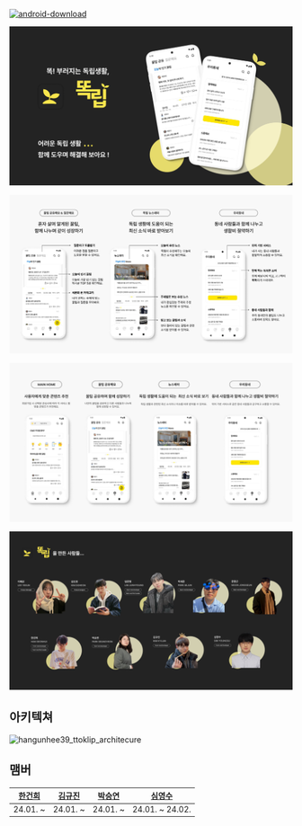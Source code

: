 [![android-download](https://github.com/user-attachments/assets/7d6d40d6-b785-4bd2-979e-410a2cfb02ed)](https://play.google.com/store/apps/details?id=com.umc.ttoklip)

![in1.png](https://raw.githubusercontent.com/ttoklip/BackEnd/main/introduce/in1.png)

![in2.png](https://raw.githubusercontent.com/ttoklip/BackEnd/main/introduce/in2.png)

![in3.png](https://raw.githubusercontent.com/ttoklip/BackEnd/main/introduce/in3.png)

![in4.png](https://raw.githubusercontent.com/ttoklip/BackEnd/main/introduce/in4.png)


## 아키텍쳐 
<img width="755" alt="hangunhee39_ttoklip_architecure" src="https://github.com/ttoklip/Android/assets/77563098/c3640f5d-ea24-46bd-807b-023127e81ea0">


## 맴버 
|              [한건희](https://github.com/hangunhee39)                |              [김규진](https://github.com/kyujin0911)                |            [박승연](https://github.com/40food)                      |             [심영수](https://github.com/posite)                    |
|:------------------------------------------------------------------:|:------------------------------------------------------------------:|:------------------------------------------------------------------:|:---------------------------------------------------------------:|
| 24.01. ~  | 24.01. ~ | 24.01. ~ | 24.01. ~ 24.02. |
